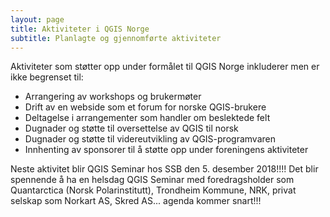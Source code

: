 ```yaml
---
layout: page
title: Aktiviteter i QGIS Norge
subtitle: Planlagte og gjennomførte aktiviteter
---
```


Aktiviteter som støtter opp under formålet til QGIS Norge inkluderer men er ikke begrenset til:

- Arrangering av workshops og brukermøter
- Drift av en webside som et forum for norske QGIS-brukere
- Deltagelse i arrangementer som handler om beslektede felt
- Dugnader og støtte til oversettelse av QGIS til norsk
- Dugnader og støtte til videreutvikling av QGIS-programvaren
- Innhenting av sponsorer til å støtte opp under foreningens aktiviteter

Neste aktivitet blir QGIS Seminar hos SSB den 5. desember 2018!!!!
Det blir spennende å ha en helsdag QGIS Seminar med foredragsholder som Quantarctica (Norsk Polarinstitutt), Trondheim Kommune, NRK, privat selskap som Norkart AS, Skred AS... agenda kommer snart!!!
